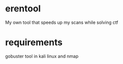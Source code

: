 # erentool
My own tool that speeds up my scans while solving ctf

# requirements 
gobuster tool in kali linux and nmap 

